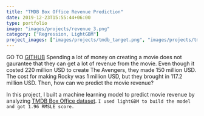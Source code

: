 ```yaml
---
title: "TMDB Box Office Revenue Prediction"
date: 2019-12-23T15:55:44+06:00
type: portfolio
image: "images/projects/revenue_3.png"
category: ["Regression, LightGBM"]
project_images: ["images/projects/tmdb_target.png", "images/projects/tmdb_p2.png"]
---
```


GO TO [GITHUB](https://github.com/yejiseoung/TMDB)
Spending a lot of money on creating a movie does not gaurantee that they can get a lot of revenue from the movie. Even though it costed 220 million USD to create The Avengers, they made 150 million USD. The cost for making Rocky was 1 million USD, but they brought in 117.2 million USD. Then, how can we predict the movie revenue?

In this project, I built a machine learning model to predict movie revenue by analyzing [TMDB Box Office dataset](https://www.kaggle.com/c/tmdb-box-office-prediction/data). `I used lightGBM to build the model and got 1.96 RMSLE score.`